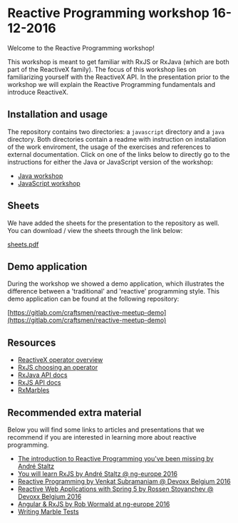 # Reactive Programming workshop 16-12-2016

Welcome to the Reactive Programming workshop!

This workshop is meant to get familiar with RxJS or RxJava (which are both part of the ReactiveX family).
The focus of this workshop lies on familiarizing yourself with the ReactiveX API.
In the presentation prior to the workshop we will explain the Reactive Programming fundamentals and introduce ReactiveX.


## Installation and usage

The repository contains two directories: a `javascript` directory and a `java` directory.
Both directories contain a readme with instruction on installation of the work enviroment, the usage of the exercises and references to external documentation.
Click on one of the links below to directly go to the instructions for either the Java or JavaScript version of the workshop:

* [Java workshop](java/README.md)
* [JavaScript workshop](javascript/README.md)

## Sheets

We have added the sheets for the presentation to the repository as well.
You can download / view the sheets through the link below:

[sheets.pdf](https://gitlab.com/craftsmen/reactive-meetup/raw/master/sheets.pdf)

## Demo application

During the workshop we showed a demo application, which illustrates the difference between a 'traditional' and 'reactive' programming style.
This demo application can be found at the following repository:

[https://gitlab.com/craftsmen/reactive-meetup-demo](https://gitlab.com/craftsmen/reactive-meetup-demo)

## Resources
* [ReactiveX operator overview](http://reactivex.io/documentation/operators.html)
* [RxJS choosing an operator](http://reactivex.io/rxjs/manual/overview.html#choose-an-operator)
* [RxJava API docs](http://reactivex.io/RxJava/javadoc/)
* [RxJS API docs](http://reactivex.io/rxjs/identifiers.html)
* [RxMarbles](http://rxmarbles.com/)

## Recommended extra material

Below you will find some links to articles and presentations that we recommend if you are interested in learning more about reactive programming.

* [The introduction to Reactive Programming you've been missing by André Staltz](https://gist.github.com/staltz/868e7e9bc2a7b8c1f754)
* [You will learn RxJS by André Staltz @ ng-europe 2016](https://www.youtube.com/watch?v=uQ1zhJHclvs)
* [Reactive Programming by Venkat Subramaniam @ Devoxx Belgium 2016](https://www.youtube.com/watch?v=weWSYIUdX6c)
* [Reactive Web Applications with Spring 5 by Rossen Stoyanchev @ Devoxx Belgium 2016](https://www.youtube.com/watch?v=rdgJ8fOxJhc)
* [Angular & RxJS by Rob Wormald at ng-europe 2016](https://www.youtube.com/watch?v=WWR9nxVx1ec)
* [Writing Marble Tests](https://github.com/ReactiveX/rxjs/blob/master/doc/writing-marble-tests.md)